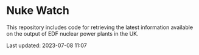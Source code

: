 # Nuke Watch

This repository includes code for retrieving the latest information available on the output of EDF nuclear power plants in the UK.

Last updated: 2023-07-08 11:07